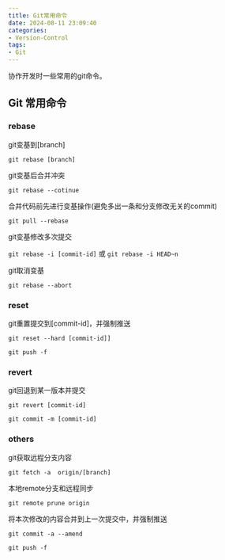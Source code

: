 ```yaml
---
title: Git常用命令
date: 2024-08-11 23:09:40
categories:
- Version-Control
tags:
- Git
---
```


协作开发时一些常用的git命令。

<!--more-->

## Git 常用命令

### rebase

git变基到[branch]

`git rebase [branch]`

git变基后合并冲突

`git rebase --cotinue`

合并代码前先进行变基操作(避免多出一条和分支修改无关的commit)

`git pull --rebase`

git变基修改多次提交

`git rebase -i [commit-id]` 或 `git rebase -i HEAD~n`

git取消变基

`git rebase --abort`

### reset

git重置提交到[commit-id]，并强制推送

`git reset --hard [commit-id]]`

`git push -f`

### revert

git回退到某一版本并提交

`git revert [commit-id]`

`git commit -m [commit-id]`

### others

git获取远程分支内容

`git fetch -a  origin/[branch]`

本地remote分支和远程同步

`git remote prune origin`

将本次修改的内容合并到上一次提交中，并强制推送

`git commit -a --amend`

`git push -f`


